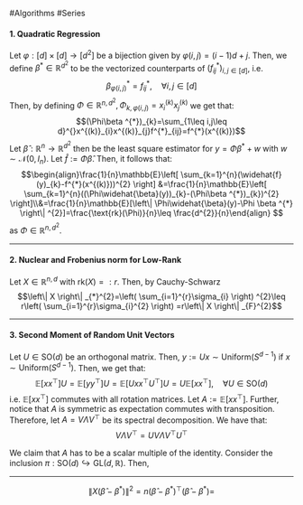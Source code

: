 #Algorithms #Series 

#### 1. Quadratic Regression
Let $\varphi:[d]\times[d]\to [d^{2}]$ be a bijection given by $\varphi(i,j)=(i-1)d+j$. Then, we define $\beta ^{*}\in \mathbb{R}^{d^{2}}$ to be the vectorized counterparts of $(f^{*}_{ij})_{i,j\in [d]}$, i.e. $$\beta ^{*}_{\varphi(i,j)}=f^{*}_{ij},\quad \forall i,j\in[d]$$Then, by defining $\Phi\in \mathbb{R}^{n,d^{2}}, \Phi_{k,\varphi(i,j)}=x^{(k)}_{i}x^{(k)}_{j}$ we get that: $$(\Phi\beta ^{*})_{k}=\sum_{1\leq i,j\leq d}^{}x^{(k)}_{i}x^{(k)}_{j}f^{*}_{ij}=f^{*}(x^{(k)})$$Let $\widehat{\beta}:\mathbb{R}^n\to \mathbb{R}^{d^{2}}$ then be the least square estimator for $y=\Phi\beta ^{*}+w$ with $w\sim \mathcal{N}(0,I_{n})$. Let $\widehat{f}:= \Phi\widehat{\beta}$. Then, it follows that: $$\begin{align}\frac{1}{n}\mathbb{E}\left[ \sum_{k=1}^{n}(\widehat{f}(y)_{k}-f^{*}(x^{(k)}))^{2} \right] &=\frac{1}{n}\mathbb{E}\left[ \sum_{k=1}^{n}((\Phi\widehat{\beta}(y))_{k}-(\Phi\beta ^{*})_{k})^{2} \right]\\&=\frac{1}{n}\mathbb{E}[\left\| \Phi\widehat{\beta}(y)-\Phi \beta ^{*} \right\| ^{2}]=\frac{\text{rk}(\Phi)}{n}\leq \frac{d^{2}}{n}\end{align} $$as $\Phi\in \mathbb{R}^{n,d^{2}}$.

---
#### 2. Nuclear and Frobenius norm for Low-Rank

Let $X\in \mathbb{R}^{n,d}$ with $\text{rk}(X)=:r$. Then, by Cauchy-Schwarz$$\left\| X \right\| _{*}^{2}=\left( \sum_{i=1}^{r}\sigma_{i} \right) ^{2}\leq r\left( \sum_{i=1}^{r}\sigma_{i}^{2} \right) =r\left\| X \right\| _{F}^{2}$$

---
#### 3. Second Moment of Random Unit Vectors
Let $U\in \text{SO}(d)$ be an orthogonal matrix. Then, $y:=Ux \sim \text{Uniform}(S^{d-1})$ if $x\sim \text{Uniform}(S^{d-1})$. Then, we get that:$$\mathbb{E}[xx^\top]U=\mathbb{E}[yy^\top]U=\mathbb{E}[Uxx^\top U^\top]U=U\mathbb{E}[xx^\top],\quad \forall U\in \text{SO}(d)$$i.e. $\mathbb{E}[xx^\top]$ commutes with all rotation matrices. Let $A:=\mathbb{E}[xx^\top]$. Further, notice that $A$ is symmetric as expectation commutes with transposition. Therefore, let $A=V\Lambda V^\top$ be its spectral decomposition. We have that: $$V\Lambda V^\top=UV\Lambda V^\top U^\top$$



We claim that $A$ has to be a scalar multiple of the identity. Consider the inclusion $\pi:\text{SO}(d)\hookrightarrow \text{GL}(d,\mathbb{R})$. Then, 


---
$$\left\| X(\widehat{\beta}-\beta ^{*}) \right\| ^{2}=n(\widehat{\beta}-\beta ^{*})^\top (\widehat{\beta}-\beta ^{*})=$$



